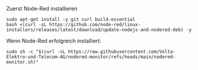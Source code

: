 Zuerst Node-Red installieren
```
sudo apt-get install -y git curl build-essential
bash <(curl -sL https://github.com/node-red/linux-installers/releases/latest/download/update-nodejs-and-nodered-deb) -y
```

Wenn Node-Red erfolgreich installiert:
```
sudo sh -c "$(curl -sL https://raw.githubusercontent.com/Volta-Elektro-und-Telecom-AG/nodered-monitor/refs/heads/main/nodered-monitor.sh)"
```
